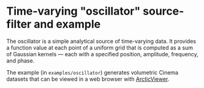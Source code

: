 # Time-varying "oscillator" source-filter and example

The oscillator is a simple analytical source of time-varying data.
It provides a function value at each point of a uniform grid that
is computed as a sum of Gaussian kernels — each with a specified
position, amplitude, frequency, and phase.

The example (in `examples/oscillator`) generates volumetric Cinema
datasets that can be viewed in a web browser with [ArcticViewer][].

[ArcticViewer]: https://kitware.github.io/arctic-viewer/
